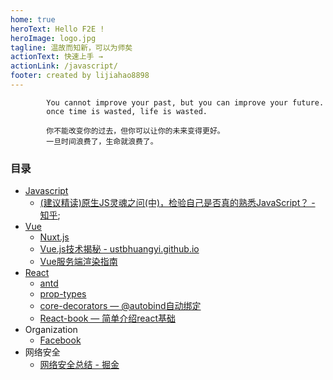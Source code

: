 ```yaml
---
home: true
heroText: Hello F2E !
heroImage: logo.jpg
tagline: 温故而知新，可以为师矣
actionText: 快速上手 →
actionLink: /javascript/
footer: created by lijiahao8898
---
```


            You cannot improve your past, but you can improve your future.
            once time is wasted, life is wasted.
            
            你不能改变你的过去，但你可以让你的未来变得更好。
            一旦时间浪费了，生命就浪费了。

### 目录
* [Javascript](./javascript)
  - [(建议精读)原生JS灵魂之问(中)，检验自己是否真的熟悉JavaScript？ - 知乎](https://zhuanlan.zhihu.com/p/90017386);
* [Vue](./vue)
  - [Nuxt.js](https://zh.nuxtjs.org/)
  - [Vue.js技术揭秘 - ustbhuangyi.github.io](https://ustbhuangyi.github.io/vue-analysis/)
  - [Vue服务端渲染指南](https://ssr.vuejs.org/zh/)
* [React](./react)
  * [antd](https://ant.design/docs/spec/introduce-cn)
  * [prop-types](https://github.com/facebook/prop-types)
  * [core-decorators — @autobind自动绑定](https://github.com/jayphelps/core-decorators)
  * [React-book — 简单介绍react基础](https://lijiahao8898.github.io/react-book/)
* Organization
  * [Facebook](https://github.com/facebook)
* 网络安全
  - [网络安全总结 - 掘金](https://juejin.im/post/5dca1b376fb9a04a9f11c82e)
     
<style lang="css">
  .hero img{
    width: 120px;
    height: 120px;
    border-radius: 100%;
    box-shadow: 1px 1px 10px rgba(0,0,0,1)
  }
</style>
